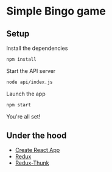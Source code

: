# Simple Bingo game

## Setup

Install the dependencies

```sh
npm install
```

Start the API server

```sh
node api/index.js
```

Launch the app

```sh
npm start
```

You're all set!

## Under the hood

- [Create React App](https://github.com/facebookincubator/create-react-app)
- [Redux](http://redux.js.org)
- [Redux-Thunk](https://github.com/gaearon/redux-thunk)
